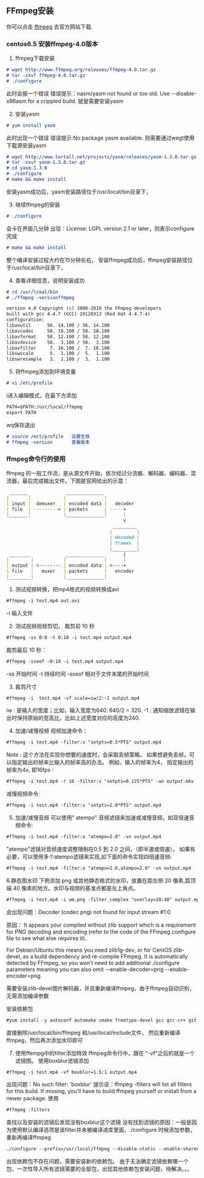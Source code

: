 ## FFmpeg安装

你可以点击 [ffmpeg](http://www.ffmpeg.org) 去官方网站下载.


### centos6.5 安装ffmpeg-4.0版本


1. ffmpeg下载安装
```markdown
# wget http://www.ffmpeg.org/releases/ffmpeg-4.0.tar.gz
# tar -zxvf ffmpeg-4.0.tar.gz
# ./configure
```
此时会报一个错误
错误提示：nasm/yasm not found or too old. Use --disable-x86asm for a crippled build.
就是需要安装yasm

2. 安装yasm
```markdown
# yum install yasm
```
此时出现一个错误
错误提示:No package yasm available.
则需要通过wegt使用下载源安装yasm
```markdown
# wget http://www.tortall.net/projects/yasm/releases/yasm-1.3.0.tar.gz
# tar -zxvf yasm-1.3.0.tar.gz
# cd yasm-1.3.0
# ./configure
# make && make install
```
安装yasm成功后，yasm安装路径位于/usr/local/bin目录下，

3. 继续ffmpeg的安装
```markdown
# ./configure
```
会卡在界面几分钟
出现：License: LGPL version 2.1 or later，则表示configure完成
```markdown
# make && make install
```
整个编译安装过程大约在15分钟左右，
安装ffmpeg成功后，ffmpeg安装路径位于/usr/local/bin目录下，

4. 查看详细信息，说明安装成功
```markdown
# cd /usr/lcoal/bin
# ./ffmpeg -versionffmpeg 

version 4.0 Copyright (c) 2000-2018 the FFmpeg developers
built with gcc 4.4.7 (GCC) 20120313 (Red Hat 4.4.7-4)
configuration: 
libavutil      56. 14.100 / 56. 14.100
libavcodec     58. 18.100 / 58. 18.100
libavformat    58. 12.100 / 58. 12.100
libavdevice    58.  3.100 / 58.  3.100
libavfilter     7. 16.100 /  7. 16.100
libswscale      5.  1.100 /  5.  1.100
libswresample   3.  1.100 /  3.  1.100
```
5. 将ffmpeg添加到环境变量
```markdown
# vi /etc/profile
```
i进入编辑模式，在最下方添加
```markdown
PATH=$PATH:/usr/local/ffmpeg
export PATH
```
wq保存退出
```markdown
# source /ect/profile   设置生效
# ffmpeg -version       查看版本
```

### ffmpeg命令行的使用

ffmpeg 的一般工作流，是从源文件开始，依次经过分流器、解码器、编码器、混流器，最后完成输出文件。下图是官网给出的示意：

```markdown
 _______              ______________
|       |            |              |
| input |  demuxer   | encoded data |   decoder
| file  | ---------> | packets      | -----+
|_______|            |______________|      |
                                           v
                                       _________
                                      |         |
                                      | decoded |
                                      | frames  |
                                      |_________|
 ________             ______________       |
|        |           |              |      |
| output | <-------- | encoded data | <----+
| file   |   muxer   | packets      |   encoder
|________|           |______________|
```
1. 测试视频转换，把mp4格式的视频转换成avi
```markdown
#ffmpeg -i test.mp4 out.avi
```
-i 输入文件

2. 测试视频视频剪切，
裁剪前 10 秒
```markdown
#ffmpeg -ss 0:0 -t 0:10 -i test.mp4 output.mp4
```
裁剪最后 10 秒：
```markdown
#ffmpeg -sseof -0:10 -i test.mp4 output.mp4
```
-ss 开始时间
-t 持续时间
-sseof 相对于文件末尾的开始时间

3. 裁剪尺寸
```markdown
#ffmpeg -i  test.mp4 -vf scale=iw/2:-1 output.mp4
```
iw  : 是输入的宽度；比如，输入宽度为640. 640/2 = 320. 
-1  : 通知缩放滤镜在输出时保持原始的宽高比，比如上述宽度对应的高度为240.

4. 加速/减慢视频
视频加速命令：
```markdown
#ffmpeg -i test.mp4 -filter:v "setpts=0.5*PTS" output.mp4
```
Note : 这个方法在实现你想要的速度时，会采取丢帧策略。
如果想避免丢帧，可以指定输出的帧率比输入的帧率高的办法。
例如，输入的帧率为4， 指定输出的帧率为4x, 即16fps :
```markdown
#ffmpeg -i test.mp4 -r 16 -filter:v "setpts=0.125*PTS" -an output.mkv
```
减慢视频命令: 
```markdown
#ffmpeg -i test.mp4 -filter:v "setpts=2.0*PTS" output.mp4
```

5. 加速/减慢音频
可以使用" atempo" 音频滤镜来加速或减慢音频。如双倍速音频命令: 
```markdown
#ffmpeg -i test.mp4 -filter:a "atempo=2.0" -vn output.mp4
```
"atempo"滤镜对音频速度调整限制在0.5 到 2.0 之间，（即半速或倍速）。
如果有必要，可以使用多个atempo滤镜来实现,如下面的命令实现四倍速音频:
```markdown
#ffmpeg -i test.mp4 -filter:a "atempo=2.0,atempo=2.0" -vn output.mp4
```

6.静态图水印
下例添加 png 或其他静态格式的水印，放置在距左侧 20 像素,距顶端 40 像素的地方。水印与视频的基准点都是左上角点。
```markdown
#ffmpeg -i test.mp4 -i wm.png -filter_complex "overlay=20:40" output.mp4
```
会出现问题：Decoder (codec png) not found for input stream #1:0

原因：
It appears your compiled without zlib support which is a requirement for PNG decoding and encoding (refer to the code of the FFmpeg configure file to see what else requires it).

For Debian/Ubuntu this means you need zlib1g-dev, or for CentOS zlib-devel, as a build dependency and re-compile FFmpeg. It is automatically detected by FFmpeg, so you won't need to add additional ./configure parameters meaning you can also omit --enable-decoder=png --enable-encoder=png.

需要安装zlib-devel图片解码器，并且重新编译ffmpeg，由于ffmpeg自动识别，无需添加编译参数

安装依赖包
```markdown
#yum install -y autoconf automake cmake freetype-devel gcc gcc-c++ git libtool make mercurial nasm pkgconfig zlib-devel
```
直接删除/usr/local/bin/ffmpeg 和/usr/local/include文件，
然后重新编译ffmpeg，然后再次添加水印即可

7. 使用ffempg中的filter添加特效
ffmpeg命令行中，跟在 "-vf"之后的就是一个滤镜图。
使用boxblur滤镜添加
```markdown
#ffmpeg -i test.mp4 -vf boxblur=1.5:1 output.mp4
```
出现问题：No such filter: 'boxblur'
提示说：ffmpeg -filters will list all filters for this build. If missing, you'll have to build ffmpeg yourself or install from a newer package.
使用
```markdown
#ffmpeg -filters 
```
查找以及安装的滤镜后发现没有boxblur这个滤镜
没有找到滤镜的原因：一般是因为使用默认编译选项是该filter并未被编译进库里面，./configure 时候添加参数，重新再编译ffmpeg

```markdown
./configure --prefix=/usr/local/ffmpeg --disable-static --enable-shared --enable-libmp3lame --enable-libvorbis --enable-gpl --enable-version3 --enable-nonfree --enable-pthreads --enable-libopencore-amrnb --enable-libopencore-amrwb --enable-libx264 --enable-libxvid --enable-postproc --enable-ffplay --enable-libfreetype
```

出现依赖包不存在问题，需要安装新的依赖包。
由于无法确定滤镜依赖哪一个包，一次性导入所有滤镜需要的全部包，出现其他依赖包安装问题，待解决。。。







